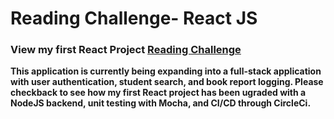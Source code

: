 # Reading Challenge- React JS
### View my first React Project [Reading Challenge](https://alluring-bears.surge.sh/books) <br/>
**This application is currently being expanding into a full-stack application with user authentication, student search, and book report logging. Please checkback to see how my first React project has been ugraded with a NodeJS backend, unit testing with Mocha, and CI/CD through CircleCi.**
